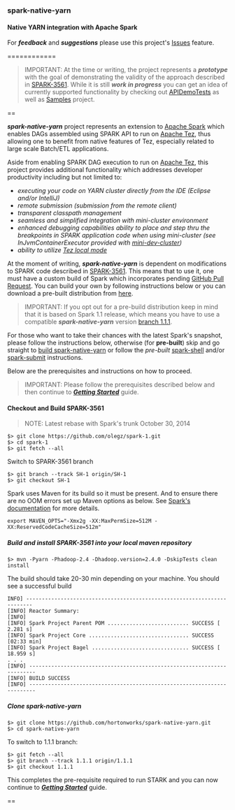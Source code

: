 ### spark-native-yarn 

#### Native YARN integration with Apache Spark

For _**feedback**_ and _**suggestions**_ please use this project's [Issues](https://github.com/hortonworks/spark-native-yarn/issues) feature.

============

> IMPORTANT: At the time or writing, the project represents a **_prototype_** with the goal of demonstrating 
the validity of the approach described in [SPARK-3561](https://issues.apache.org/jira/browse/SPARK-3561). While it is still _**work in progress**_ you can get an idea of currently supported functionality by checking out 
[APIDemoTests](https://github.com/hortonworks/spark-native-yarn/blob/master/src/test/scala/org/apache/spark/tez/APIDemoTests.scala) as well as
[Samples](https://github.com/hortonworks/spark-native-yarn-samples) project. 

==

**_spark-native-yarn_** project represents an extension to [Apache Spark](https://spark.apache.org/) which enables DAGs assembled using SPARK API to run on [Apache Tez](http://tez.apache.org/),
thus allowing one to benefit from native features of Tez, especially related to large scale Batch/ETL applications.

Aside from enabling SPARK DAG execution to run on [Apache Tez](http://tez.apache.org/), this project provides additional functionality which addresses developer productivity including but not limited to:
 * _executing your code on YARN cluster directly from the IDE (Eclipse and/or IntelliJ)_
 * _remote submission (submission from the remote client)_
 * _transparent classpath management_ 
 * _seamless and simplified integration with mini-cluster environment_ 
 * _enhanced debugging capabilities ability to place and step thru the breakpoints in SPARK application code when using mini-cluster (see InJvmContainerExecutor provided with [mini-dev-cluster](https://github.com/hortonworks/mini-dev-cluster))_
 * _ability to utilize [Tez local mode](http://tez.apache.org/localmode.html)_
 
At the moment of writing, _**spark-native-yarn**_ is dependent on modifications to SPARK code described in [SPARK-3561](https://issues.apache.org/jira/browse/SPARK-3561). 
This means that to use it, one must have a custom build of Spark which incorporates pending [GitHub Pull Request](https://github.com/apache/spark/pull/2849).
You can build your own by following instructions below or you can download a pre-built distribution from [here](http://public-repo-1.hortonworks.com/HDP-LABS/Projects/spark/1.1.0/spark-1.1.0.2.1.5.0-702-bin-2.4.0.2.1.5.0-695.tgz).

> IMPORTANT: If you opt out for a pre-build distribution keep in mind that it is based on Spark 1.1 release, which means you have to use a compatible **_spark-native-yarn_**
version [branch 1.1.1](https://github.com/hortonworks/spark-native-yarn/tree/1.1.1).

For those who want to take their chances with the latest Spark's snapshot, please follow the instructions below, otherwise (for __pre-built__) skip and go straight to 
[build spark-native-yarn](https://github.com/hortonworks/spark-native-yarn/tree/master#clone-spark-native-yarn) or follow the _pre-built_ 
[spark-shell](https://github.com/hortonworks/spark-native-yarn/wiki/Spark-Shell) and/or [spark-submit](https://github.com/hortonworks/spark-native-yarn/wiki/Spark-Submit) instructions.


Below are the prerequisites and instructions on how to proceed.

> IMPORTANT: Please follow the prerequisites described below and then continue to [**_Getting Started_**](https://github.com/hortonworks/spark-native-yarn/wiki/Home) guide.

#### Checkout and Build SPARK-3561

> NOTE: Latest rebase with Spark's trunk October 30, 2014

```
$> git clone https://github.com/olegz/spark-1.git
$> cd spark-1
$> git fetch --all
```

Switch to SPARK-3561 branch

```
$> git branch --track SH-1 origin/SH-1
$> git checkout SH-1
```
Spark uses Maven for its build so it must be present. And to ensure there are no OOM errors set up Maven options as below. 
See [Spark's documentation](https://spark.apache.org/docs/latest/building-with-maven.html) for more details.

```
export MAVEN_OPTS="-Xmx2g -XX:MaxPermSize=512M -XX:ReservedCodeCacheSize=512m"
```

##### Build and install SPARK-3561 into your local maven repository

```
$> mvn -Pyarn -Phadoop-2.4 -Dhadoop.version=2.4.0 -DskipTests clean install
```
The build should take 20-30 min depending on your machine. You should see a successful build
```
INFO] ------------------------------------------------------------------------
[INFO] Reactor Summary:
[INFO]
[INFO] Spark Project Parent POM .......................... SUCCESS [  2.281 s]
[INFO] Spark Project Core ................................ SUCCESS [02:33 min]
[INFO] Spark Project Bagel ............................... SUCCESS [ 18.959 s]
. . .
[INFO] ------------------------------------------------------------------------
[INFO] BUILD SUCCESS
[INFO] ------------------------------------------------------------------------
```

##### Clone spark-native-yarn

```
$> git clone https://github.com/hortonworks/spark-native-yarn.git
$> cd spark-native-yarn
```

To switch to 1.1.1 branch:

```
$> git fetch --all
$> git branch --track 1.1.1 origin/1.1.1
$> git checkout 1.1.1
```

This completes the pre-requisite required to run STARK and you can now 
continue to [**_Getting Started_**](https://github.com/hortonworks/spark-native-yarn/wiki/Home) guide.

==




